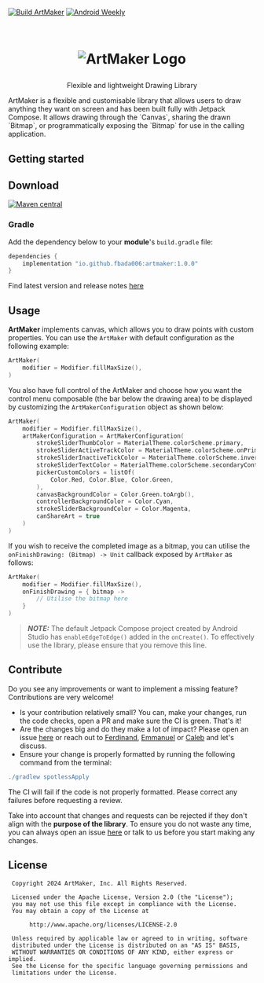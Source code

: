 [![Build ArtMaker](https://github.com/Fbada006/ArtMaker/actions/workflows/build.yml/badge.svg)](https://github.com/Fbada006/ArtMaker/actions/workflows/build.yml)
[![Android Weekly](https://androidweekly.net/issues/issue-637/badge)](https://androidweekly.net/issues/issue-637)

<!-- LOGO -->
<br />
<h1>
<p align="center">
  <img src="https://github.com/user-attachments/assets/6753e2bd-d844-4159-884e-af0dd837a05d" alt="ArtMaker Logo">
</h1>
<p align="center">
    Flexible and lightweight Drawing Library
    <br />
</p>
ArtMaker is a flexible and customisable library that allows users to draw anything they want on screen and has been built fully with Jetpack Compose. It allows drawing through the `Canvas`, sharing the drawn `Bitmap`, or programmatically exposing the `Bitmap` for use in the calling application.

## Getting started

## Download
[![Maven central](https://img.shields.io/maven-central/v/io.github.fbada006/artmaker.svg)](https://search.maven.org/artifact/io.github.fbada006/artmaker)

### Gradle
Add the dependency below to your **module**'s `build.gradle` file:
```gradle
dependencies {
    implementation "io.github.fbada006:artmaker:1.0.0"
}
```

Find latest version and release notes [here](https://github.com/Fbada006/ArtMaker/releases)

## Usage

**ArtMaker** implements canvas, which allows you to draw points with custom properties.
You can use the `ArtMaker` with default configuration as the following example:

```kotlin
ArtMaker(
    modifier = Modifier.fillMaxSize(),
)
```

You also have full control of the ArtMaker and choose how you want the control menu composable (the bar below the drawing area) to be
displayed by customizing the `ArtMakerConfiguration` object as shown below:

```kotlin
ArtMaker(
    modifier = Modifier.fillMaxSize(),
    artMakerConfiguration = ArtMakerConfiguration(
        strokeSliderThumbColor = MaterialTheme.colorScheme.primary,
        strokeSliderActiveTrackColor = MaterialTheme.colorScheme.onPrimary,
        strokeSliderInactiveTickColor = MaterialTheme.colorScheme.inversePrimary,
        strokeSliderTextColor = MaterialTheme.colorScheme.secondaryContainer,
        pickerCustomColors = listOf(
            Color.Red, Color.Blue, Color.Green,
        ),
        canvasBackgroundColor = Color.Green.toArgb(),
        controllerBackgroundColor = Color.Cyan,
        strokeSliderBackgroundColor = Color.Magenta,
        canShareArt = true
    )
)
```

If you wish to receive the completed image as a bitmap, you can utilise the `onFinishDrawing: (Bitmap) -> Unit` callback exposed by `ArtMaker` as follows:

```kotlin
ArtMaker(
    modifier = Modifier.fillMaxSize(),
    onFinishDrawing = { bitmap ->
        // Utilise the bitmap here
    }
)
```

> **_NOTE:_**  The default Jetpack Compose project created by Android Studio has `enableEdgeToEdge()` added in the `onCreate()`. To effectively use the library, please ensure that you remove this line.

## Contribute

Do you see any improvements or want to implement a missing feature? Contributions are very welcome!

- Is your contribution relatively small? You can, make your changes, run the code checks, open a PR
  and make sure the CI is green. That's it!
- Are the changes big and do they make a lot of impact? Please open an
  issue [here](https://github.com/Fbada006/ArtMaker/issues?q=is%3Aissue) or reach out to [Ferdinand](https://github.com/Fbada006), [Emmanuel](https://github.com/emmanuelmuturia) or [Caleb](https://github.com/CalebKL) and
  let's discuss.
- Ensure your change is properly formatted by running the following command from the terminal:

```gradle
./gradlew spotlessApply
```

The CI will fail if the code is not properly formatted. Please correct any failures before requesting a review.

Take into account that changes and requests can be rejected if they don't align with the **purpose
of the library**. To ensure you do not waste any time, you can always open an
issue [here](https://github.com/Fbada006/ArtMaker/issues?q=is%3Aissue) or talk to us before you
start making any changes.

## License

     Copyright 2024 ArtMaker, Inc. All Rights Reserved.

     Licensed under the Apache License, Version 2.0 (the "License");
     you may not use this file except in compliance with the License.
     You may obtain a copy of the License at

          http://www.apache.org/licenses/LICENSE-2.0

     Unless required by applicable law or agreed to in writing, software
     distributed under the License is distributed on an "AS IS" BASIS,
     WITHOUT WARRANTIES OR CONDITIONS OF ANY KIND, either express or implied.
     See the License for the specific language governing permissions and
     limitations under the License.
